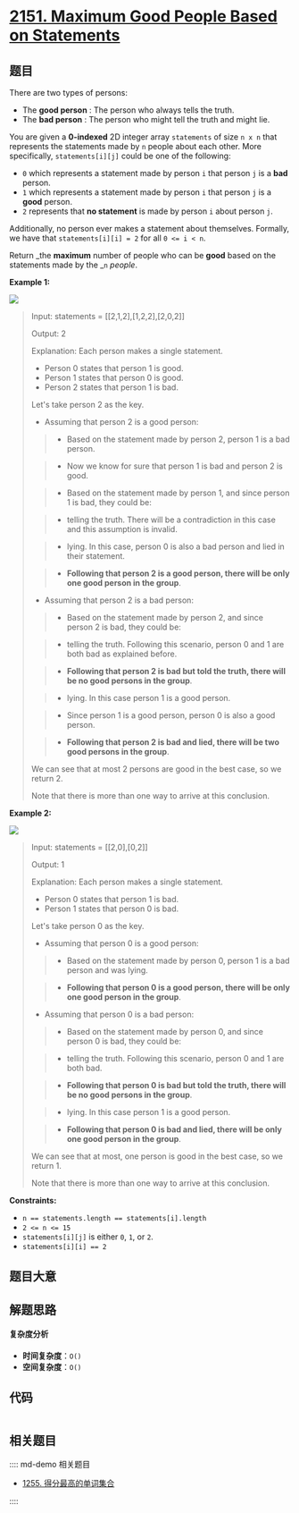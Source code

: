 # [2151. Maximum Good People Based on Statements](https://leetcode.com/problems/maximum-good-people-based-on-statements/)

## 题目

There are two types of persons:

- The **good person** : The person who always tells the truth.
- The **bad person** : The person who might tell the truth and might lie.

You are given a **0-indexed** 2D integer array `statements` of size `n x n`
that represents the statements made by `n` people about each other. More
specifically, `statements[i][j]` could be one of the following:

- `0` which represents a statement made by person `i` that person `j` is a **bad** person.
- `1` which represents a statement made by person `i` that person `j` is a **good** person.
- `2` represents that **no statement** is made by person `i` about person `j`.

Additionally, no person ever makes a statement about themselves. Formally, we
have that `statements[i][i] = 2` for all `0 <= i < n`.

Return _the **maximum** number of people who can be **good** based on the
statements made by the _`n` _people_.

**Example 1:**

![](https://assets.leetcode.com/uploads/2022/01/15/logic1.jpg)

> Input: statements = [[2,1,2],[1,2,2],[2,0,2]]
>
> Output: 2
>
> Explanation: Each person makes a single statement.
>
> - Person 0 states that person 1 is good.
> - Person 1 states that person 0 is good.
> - Person 2 states that person 1 is bad.
>
> Let's take person 2 as the key.
>
> - Assuming that person 2 is a good person:
>
> > - Based on the statement made by person 2, person 1 is a bad person.
>
> > - Now we know for sure that person 1 is bad and person 2 is good.
>
> > - Based on the statement made by person 1, and since person 1 is bad, they could be:
>
> > - telling the truth. There will be a contradiction in this case and this assumption is invalid.
>
> > - lying. In this case, person 0 is also a bad person and lied in their statement.
>
> > - **Following that person 2 is a good person, there will be only one good person in the group**.
>
> - Assuming that person 2 is a bad person:
>
> > - Based on the statement made by person 2, and since person 2 is bad, they could be:
>
> > - telling the truth. Following this scenario, person 0 and 1 are both bad as explained before.
>
> > - **Following that person 2 is bad but told the truth, there will be no good persons in the group**.
>
> > - lying. In this case person 1 is a good person.
>
> > - Since person 1 is a good person, person 0 is also a good person.
>
> > - **Following that person 2 is bad and lied, there will be two good persons in the group**.
>
> We can see that at most 2 persons are good in the best case, so we return 2.
>
> Note that there is more than one way to arrive at this conclusion.

**Example 2:**

![](https://assets.leetcode.com/uploads/2022/01/15/logic2.jpg)

> Input: statements = [[2,0],[0,2]]
>
> Output: 1
>
> Explanation: Each person makes a single statement.
>
> - Person 0 states that person 1 is bad.
> - Person 1 states that person 0 is bad.
>
> Let's take person 0 as the key.
>
> - Assuming that person 0 is a good person:
>
> > - Based on the statement made by person 0, person 1 is a bad person and was lying.
>
> > - **Following that person 0 is a good person, there will be only one good person in the group**.
>
> - Assuming that person 0 is a bad person:
>
> > - Based on the statement made by person 0, and since person 0 is bad, they could be:
>
> > - telling the truth. Following this scenario, person 0 and 1 are both bad.
>
> > - **Following that person 0 is bad but told the truth, there will be no good persons in the group**.
>
> > - lying. In this case person 1 is a good person.
>
> > - **Following that person 0 is bad and lied, there will be only one good person in the group**.
>
> We can see that at most, one person is good in the best case, so we return 1.
>
> Note that there is more than one way to arrive at this conclusion.

**Constraints:**

- `n == statements.length == statements[i].length`
- `2 <= n <= 15`
- `statements[i][j]` is either `0`, `1`, or `2`.
- `statements[i][i] == 2`

## 题目大意

## 解题思路

#### 复杂度分析

- **时间复杂度**：`O()`
- **空间复杂度**：`O()`

## 代码

```javascript

```

## 相关题目

:::: md-demo 相关题目

- [1255. 得分最高的单词集合](https://leetcode.com/problems/maximum-score-words-formed-by-letters)

::::
